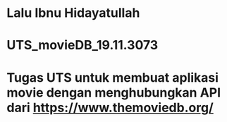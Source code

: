 # Lalu Ibnu Hidayatullah 
# UTS_movieDB_19.11.3073
# Tugas UTS untuk membuat aplikasi movie dengan menghubungkan API dari https://www.themoviedb.org/ 
